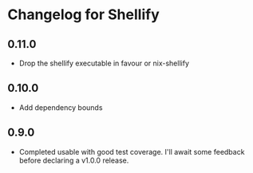 # Changelog for Shellify

## 0.11.0
- Drop the shellify executable in favour or nix-shellify

## 0.10.0
- Add dependency bounds

## 0.9.0
- Completed usable with good test coverage. I'll await some feedback before declaring a v1.0.0 release.

